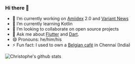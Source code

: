 ### Hi there 👋

- 🔭 I’m currently working on [Amiidex](https://play.google.com/store/apps/details?id=com.happytracebook.amiidex&hl=en_US) 2.0 and [Variant News](https://play.google.com/store/apps/details?id=com.electrixsheep.variant&hl=en_US)
- 🌱 I’m currently learning Kotlin
- 👯 I’m looking to collaborate on open source projects
- 💬 Ask me about [Flutter](https://flutter.dev/) and [Dart](https://dart.dev/).
- 😄 Pronouns: he/him/his
- ⚡ Fun fact: I used to own a [Belgian café](https://www.instagram.com/wafobel/) in Chennai (India)

![Christophe's github stats](https://github-readme-stats.vercel.app/api?username=cbonello&hide_border=true)
